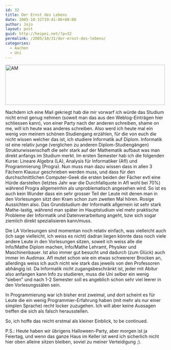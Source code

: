 ```yaml
---
id: 32
title: Der Ernst des Lebens
date: 2005-10-31T19:41:06+00:00
author: Jojo
layout: post
guid: http://heipei.net/?p=32
permalink: /2005/10/31/der-ernst-des-lebens/
categories:
  - Aachen
  - Uni
---
```

[<img src="https://static.flickr.com/26/55989830_3a5f4711be.jpg" width="500" height="126" alt="AM" />](https://secure.flickr.com/photos/heipei/55989830/ "Photo Sharing")
  
Nachdem ich eine Mail gekriegt hab die mir vorwarf ich würde das Studium nicht ernst genug nehmen (soweit man das aus den Weblog-Einträgen hier schliessen kann), von einer Party nach der anderen schreiben, shame on me, will ich heute was anderes schreiben. Also werd ich heute mal ein wenig von meinem schönen Studiengang erzählen, für die von euch die nicht wissen welcher das ist, ich studiere Informatik auf Diplom. Informatik ist eine relativ junge (verglichen zu anderen Diplom-Studiengängen) Strukturwissenschaft die sehr stark auf der Mathematik aufbaut was man direkt anfangs im Studium merkt. Im ersten Semester hab ich die folgenden Kurse: Lineare Algebra (LA), Analysis für Informatiker (AfI) und Programmierung (Progra). Nun muss man dazu wissen dass in allen 3 Fächern Klausur geschrieben werden muss, und dass für den durchschnittlichen Computer-Geek die ersten beiden der Fächer evtl eine Hürde darstellen (letztes Jahr war die Durchfallquote in AfI wohl bei 70%) während Progra allgemeinhin als unproblematisch angesehen wird. So ist es auch kein Wunder dass ein sehr grosser Teil der Leute mit denen man in den Vorlesungen sitzt den Kram schon zum zweiten Mal hören. Rosige Aussichten also. Das Grundstudium der Informatik allgemein ist sehr stark Mathe-lastig, während man später im Hauptstudium viel mehr praktische Probleme der Informatik und Datenverarbeitung angeht, bzw sich sogar ziemlich direkt spezialisieren kann/muss.<!--more-->


  
Die LA Vorlesungen sind momentan noch relativ einfach, was vielleicht auch (ich sage vielleicht, ich weiss es nicht) dadran liegen könnte dass noch viele andere Leute in den Vorlesungen sitzen, soweit ich weiss alle die Info/Mathe Diplom machen, Info/Mathe Lehramt, Physiker und Maschinenbauer. Ist also immer gut besucht und dadurch (zum Glück) auch immer im Audimax. AfI mutet schon wie ein etwas schwererer Brocken an, allerdings weiss ich auch nicht wie stark das jeweils von den Professoren abhängig ist. Da Informatik nicht zugangsbeschränkt ist, jeder mit Abitur also anfangen kann Info zu studieren, muss die Uni selber ein wenig &#8220;sieben&#8221; und nach 1-2 Semester soll es angeblich schon sehr viel leerer in den Vorlesungssälen sein.
  
In Programmierung war ich bisher erst zweimal, und dort scheint es für Leute die ein wenig Programmier-Erfahrung haben (mit mehr als nur einer simplen Sprache) recht locker zuzugehen. Ich will aber keine Aussagen treffen die sich als falsch herausstellen.
  
So, ich hoffe das reicht erstmal als kleiner Einblick, to be continued.

P.S.: Heute haben wir übrigens Halloween-Party, aber morgen ist ja Feiertag, und wenn das ganze Haus im Keller ist werd ich sicherlich nicht hier oben alleine sitzen bleiben, soviel zu meiner Verteidigung ;).
